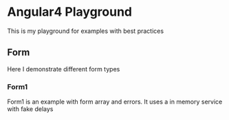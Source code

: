 # Angular4 Playground
This is my playground for examples with best practices

## Form
Here I demonstrate different form types

### Form1
Form1 is an example with form array and errors. It uses a in memory service with fake delays
